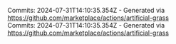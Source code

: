 Commits: 2024-07-31T14:10:35.354Z - Generated via https://github.com/marketplace/actions/artificial-grass
<br>
Commits: 2024-07-31T14:10:35.354Z - Generated via https://github.com/marketplace/actions/artificial-grass
<br>
